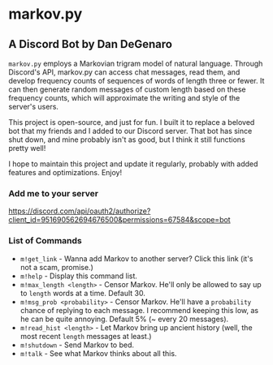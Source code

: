 # markov.py

## A Discord Bot by Dan DeGenaro

`markov.py` employs a Markovian trigram model of natural language. Through Discord's API, markov.py can access chat messages, read them, and develop frequency counts of sequences of words of length three or fewer. It can then generate random messages of custom length based on these frequency counts, which will approximate the writing and style of the server's users.

This project is open-source, and just for fun. I built it to replace a beloved bot that my friends and I added to our Discord server. That bot has since shut down, and mine probably isn't as good, but I think it still functions pretty well!

I hope to maintain this project and update it regularly, probably with added features and optimizations. Enjoy!

### Add me to your server

<https://discord.com/api/oauth2/authorize?client_id=951690562694676500&permissions=67584&scope=bot>

### List of Commands

- `m!get_link` - Wanna add Markov to another server? Click this link (it's not a scam, promise.)
- `m!help` - Display this command list.
- `m!max_length <length>` - Censor Markov. He'll only be allowed to say up to `length` words at a time. Default 30.
- `m!msg_prob <probability>` - Censor Markov. He'll have a `probability` chance of replying to each message. I recommend keeping this low, as he can be quite annoying. Default 5% (~ every 20 messages).
- `m!read_hist <length>` - Let Markov bring up ancient history (well, the most recent `length` messages at least.)
- `m!shutdown` - Send Markov to bed.
- `m!talk` - See what Markov thinks about all this.
